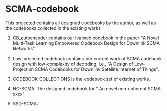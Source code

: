 # SCMA-codebook
This projected contains all designed codebooks by the author, as well as the codebooks collected in the existing works

1. CB_autoencoder contains our learned codebook in the paper ''A Novel Multi-Task Learning Empowered Codebook Design for Downlink SCMA Networks''

2. Low-projected codebook contains our current work  of SCMA codebook design with low-complexity of decoding, i.e., "A Design of Low-Projection SCMA Codebooks for
Downlink Satellite Internet of Things".

3. CODEBOOK-COLLECTIONS  is the codebook set of existing works.

4. NC-SCMA: The designed codebook for " An novel non-coherent SCMA xxxx"

5. SSD-SCMA:
